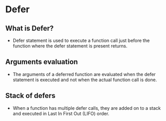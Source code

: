 # Defer

## What is Defer?

* Defer statement is used to execute a function call just before the function where the defer statement is present returns.

## Arguments evaluation

* The arguments of a deferred function are evaluated when the defer statement is executed and not when the actual function call is done.

## Stack of defers

* When a function has multiple defer calls, they are added on to a stack and executed in Last In First Out (LIFO) order.
